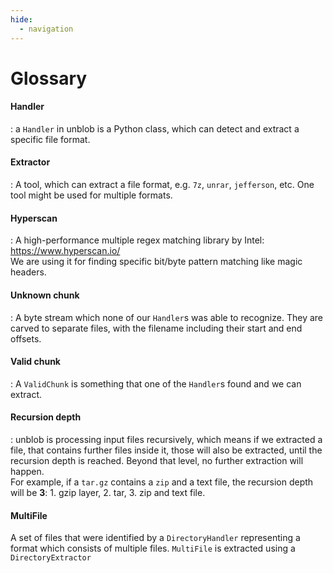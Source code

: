 ```yaml
---
hide:
  - navigation
---
```


# Glossary

#### Handler

: a `Handler` in unblob is a Python class, which can detect and extract a
specific file format.

#### Extractor

: A tool, which can extract a file format, e.g. `7z`, `unrar`, `jefferson`, etc.
One tool might be used for multiple formats.

#### Hyperscan

: A high-performance multiple regex matching library by Intel: https://www.hyperscan.io/  
We are using it for finding specific bit/byte pattern matching like magic headers.

#### Unknown chunk

: A byte stream which none of our `Handler`s was able to recognize. They are
carved to separate files, with the filename including their start and end
offsets.

#### Valid chunk

: A `ValidChunk` is something that one of the `Handler`s found and we can extract.

#### Recursion depth

: unblob is processing input files recursively, which means if we extracted a
file, that contains further files inside it, those will also be extracted, until
the recursion depth is reached. Beyond that level, no further extraction will
happen.  
For example, if a `tar.gz` contains a `zip` and a text file, the
recursion depth will be **3**: 1. gzip layer, 2. tar, 3. zip and text file.

#### MultiFile

A set of files that were identified by a `DirectoryHandler` representing a format
which consists of multiple files. `MultiFile` is extracted using a `DirectoryExtractor`

